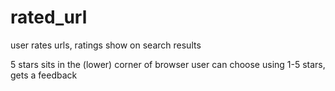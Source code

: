 # rated_url
user rates urls, ratings show on search results


5 stars sits in the (lower) corner of browser
user can choose using 1-5 stars, 
gets a feedback
